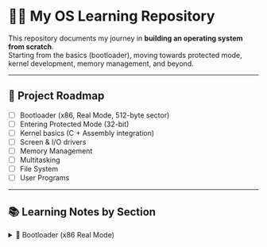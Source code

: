 # 🧑‍💻 My OS Learning Repository

This repository documents my journey in **building an operating system from scratch**.  
Starting from the basics (bootloader), moving towards protected mode, kernel development, memory management, and beyond.

---

## 📂 Project Roadmap

- [ ] Bootloader (x86, Real Mode, 512-byte sector)
- [ ] Entering Protected Mode (32-bit)
- [ ] Kernel basics (C + Assembly integration)
- [ ] Screen & I/O drivers
- [ ] Memory Management
- [ ] Multitasking
- [ ] File System
- [ ] User Programs

---

## 📚 Learning Notes by Section

<details>
<summary>🔹 Bootloader (x86 Real Mode)</summary>

```markdown
# 🖥️ Minimal x86 Bootloader

A simple project experimenting with writing a bootloader in **x86 Assembly**, building a bootable floppy disk image, and running it on QEMU.  
This is the foundation for learning **OS development** from scratch.

---

## 🚀 Setup

```bash
brew install nasm qemu make
```

---

## 🔄 Boot Flow

```
Power On → POST (Power-On Self Test) → BIOS → Bootloader → Operating System
```

---

## 📂 Build & Run

### Build
```bash
make
```

### Run with QEMU
```bash
qemu-system-i386 -fda build/main_floppy.img -drive format=raw
```

---

## 📚 Learning Notes

<details>
<summary>🔎 How the BIOS finds an OS</summary>

- **Legacy booting**
  - BIOS loads the first sector of each bootable device into memory (at location `0x7C00`).
  - BIOS checks for `0xAA55` signature.
  - If found, it starts executing code.
  - BIOS loads the OS from the first valid device (USB, SSD, etc.).
  - The precedence among devices can be modified in BIOS settings (boot priority).
</details>

<details>
<summary>📝 Symbols in NASM</summary>

- `$`: memory offset of the current line  
- `$$`: memory offset of the beginning of the section  
</details>

<details>
<summary>⚙️ Directives</summary>

Directives give hints to the assembler and are **not executed by the CPU**.  

- `ORG`: specifies where the code is expected to be loaded (e.g., `org 0x7C00`)  
- `BITS`: tells assembler to emit 16/32/64-bit code (e.g., `bits 16`)  
  - CPU starts in **Real Mode** → `bits 16` in bootloader  
  - Later, OS switches to Protected Mode (32-bit) → Long Mode (64-bit)  
- `DB`: define byte(s)  
- `DW`: define word(s) (2 bytes, little endian)  
- `TIMES`: repeat instruction or data N times  
</details>

<details>
<summary>⚡ Instructions</summary>

- `HLT`: stop CPU execution (resume on interrupt)  
- `JMP location`: unconditional jump (like C `goto`)  
- `MOV dest, src`: copy data between registers/memory/immediates  

Examples:
```nasm
mov ax, 5        ; AX = 5
mov ax, [var]    ; AX = memory[var]
mov [var], ax    ; memory[var] = AX
mov bx, ax       ; BX = AX
```

Other useful:
- `LODSB/LODSW/LODSD`: load from DS:SI into AL/AX/EAX  
- `OR dest, src`: bitwise OR, affects flags (ZF=1 if result=0)  
- `JZ location`: jump if Zero Flag is set  

**Infinite loop (boot code often stays running):**
```nasm
main:
    hlt
.halt:
    jmp .halt
```
</details>

<details>
<summary>📐 x86 Segment:Offset Addressing</summary>

- 8086 had 16-bit registers → directly addressable: 64KB  
- Actual memory: 1MB → solution: segment × 16 + offset  

Formula:
```nasm
Physical Address = Segment × 16 + Offset
```

- Segment registers: CS, DS, SS, ES  
- Offset: IP, SP, or general register  

**General Form:**
```
segment : [ base + index * scale + displacement ]
```

The segment (×16) gives the 64KB window start, and the offset gives the position within that window.
</details>
```
</details>
